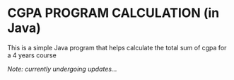 # CGPA PROGRAM CALCULATION (in Java)

This is a simple Java program that helps calculate the total sum of cgpa for a 4 years course

*Note: currently undergoing updates...*